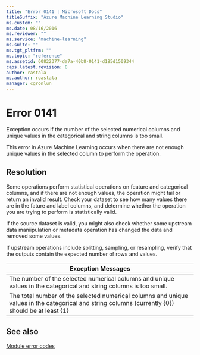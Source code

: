 ```yaml
---
title: "Error 0141 | Microsoft Docs"
titleSuffix: "Azure Machine Learning Studio"
ms.custom: ""
ms.date: 08/16/2016
ms.reviewer: ""
ms.service: "machine-learning"
ms.suite: ""
ms.tgt_pltfrm: ""
ms.topic: "reference"
ms.assetid: 60822377-da7a-40b8-0141-d185d1509344
caps.latest.revision: 8
author: rastala
ms.author: roastala
manager: cgronlun
---
```

# Error 0141  
 Exception occurs if the number of the selected numerical columns and unique values in the categorical and string columns is too small.  
  
 This error in Azure Machine Learning occurs when there are not enough unique values in the selected column to perform the operation.  
  
## Resolution  
 Some operations perform statistical operations on feature and categorical columns, and if there are not enough values, the operation might fail or return an invalid result. Check your dataset to see how many values there are in the fature and label columns, and determine whether the operation you are trying to perform is statistically valid.  
  
 If the source dataset is valid, you might also check whether some upstream data maniipulation or metadata operation has changed the data and removed some values.  
  
 If upstream operations include splitting, sampling, or resampling, verify that the outputs contain the expected number of rows and values.  
  
|Exception Messages|  
|------------------------|  
|The number of the selected numerical columns and unique values in the categorical and string columns is too small.|  
|The total number of the selected numerical columns and unique values in the categorical and string columns (currently {0}) should be at least {1}|  
  
## See also  
 [Module error codes](../machine-learning-module-error-codes.md)
